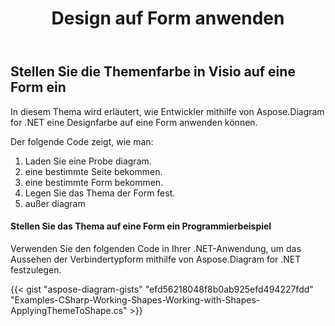 ﻿---
title: Design auf Form anwenden
type: docs
weight: 70
url: /de/net/apply-theme-to-shape/
description: In diesem Abschnitt wird erläutert, wie Designeigenschaften in einer visio-Form mit Aspose.Diagram festgelegt werden.
---
## **Stellen Sie die Themenfarbe in Visio auf eine Form ein**
In diesem Thema wird erläutert, wie Entwickler mithilfe von Aspose.Diagram for .NET eine Designfarbe auf eine Form anwenden können.

Der folgende Code zeigt, wie man:

1. Laden Sie eine Probe diagram.
1. eine bestimmte Seite bekommen.
1. eine bestimmte Form bekommen.
1. Legen Sie das Thema der Form fest.
1. außer diagram
#### **Stellen Sie das Thema auf eine Form ein Programmierbeispiel**
Verwenden Sie den folgenden Code in Ihrer .NET-Anwendung, um das Aussehen der Verbindertypform mithilfe von Aspose.Diagram for .NET festzulegen.

{{< gist "aspose-diagram-gists" "efd56218048f8b0ab925efd494227fdd" "Examples-CSharp-Working-Shapes-Working-with-Shapes-ApplyingThemeToShape.cs" >}}
